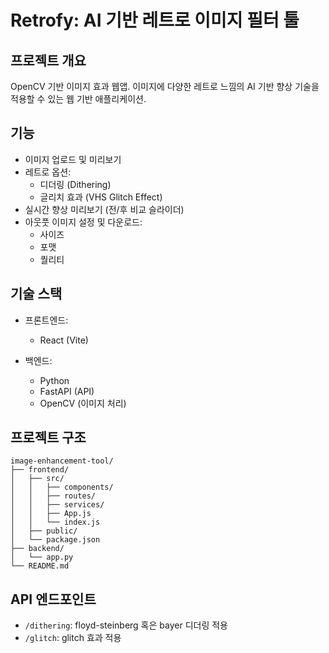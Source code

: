 # Retrofy: AI 기반 레트로 이미지 필터 툴

## 프로젝트 개요

OpenCV 기반 이미지 효과 웹앱.
이미지에 다양한 레트로 느낌의 AI 기반 향상 기술을 적용할 수 있는 웹 기반 애플리케이션.


## 기능

- 이미지 업로드 및 미리보기
- 레트로 옵션:
  - 디더링 (Dithering)
  - 글리치 효과 (VHS Glitch Effect)
- 실시간 향상 미리보기 (전/후 비교 슬라이더)
- 아웃풋 이미지 설정 및 다운로드:
  - 사이즈
  - 포맷
  - 퀄리티

## 기술 스택

- 프론트엔드:
  - React (Vite)

- 백엔드:
  - Python
  - FastAPI (API)
  - OpenCV (이미지 처리)

## 프로젝트 구조

```text
image-enhancement-tool/
├── frontend/
│   ├── src/
│   │   ├── components/
│   │   ├── routes/
│   │   ├── services/
│   │   ├── App.js
│   │   └── index.js
│   ├── public/
│   └── package.json
├── backend/
│   └── app.py
└── README.md
```

## API 엔드포인트

- `/dithering`: floyd-steinberg 혹은 bayer 디더링 적용
- `/glitch`: glitch 효과 적용

